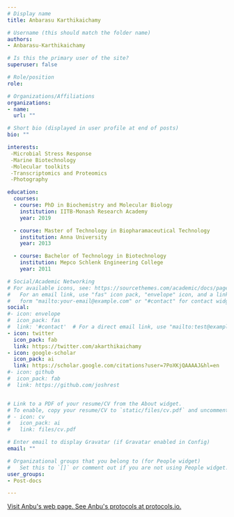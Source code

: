 ```yaml
---
# Display name
title: Anbarasu Karthikaichamy

# Username (this should match the folder name)
authors:
- Anbarasu-Karthikaichamy

# Is this the primary user of the site?
superuser: false

# Role/position
role: 

# Organizations/Affiliations
organizations:
- name: 
  url: ""

# Short bio (displayed in user profile at end of posts)
bio: ""

interests:
 -Microbial Stress Response
 -Marine Biotechnology
 -Molecular toolkits
 -Transcriptomics and Proteomics
 -Photography

education:
  courses:
  - course: PhD in Biochemistry and Molecular Biology
    institution: IITB-Monash Research Academy
    year: 2019

  - course: Master of Technology in Biopharamaceutical Technology
    institution: Anna University
    year: 2013

  - course: Bachelor of Technology in Biotechnology
    institution: Mepco Schlenk Engineering College
    year: 2011

# Social/Academic Networking
# For available icons, see: https://sourcethemes.com/academic/docs/page-builder/#icons
#   For an email link, use "fas" icon pack, "envelope" icon, and a link in the
#   form "mailto:your-email@example.com" or "#contact" for contact widget.
social:
#- icon: envelope
#  icon_pack: fas
#  link: '#contact'  # For a direct email link, use "mailto:test@example.org".
- icon: twitter
  icon_pack: fab
  link: https://twitter.com/akarthikaichamy
- icon: google-scholar
  icon_pack: ai
  link: https://scholar.google.com/citations?user=7PoXKjQAAAAJ&hl=en
#- icon: github
#  icon_pack: fab
#  link: https://github.com/joshrest


# Link to a PDF of your resume/CV from the About widget.
# To enable, copy your resume/CV to `static/files/cv.pdf` and uncomment the lines below.
# - icon: cv
#   icon_pack: ai
#   link: files/cv.pdf

# Enter email to display Gravatar (if Gravatar enabled in Config)
email: ""

# Organizational groups that you belong to (for People widget)
#   Set this to `[]` or comment out if you are not using People widget.
user_groups:
- Post-docs

---
```

<a href="https://anbarasu.netlify.app"> Visit Anbu's web page. </a>
<a href="https://www.protocols.io/researchers/anbarasu-karthikaichamy1"> See Anbu's protocols at protocols.io. </a>
